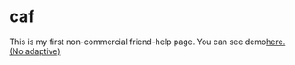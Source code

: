 # caf

This is my first non-commercial friend-help page. You can see demo<a href="https://babkavokne.github.io/caf/">here. (No adaptive)</a><br>
